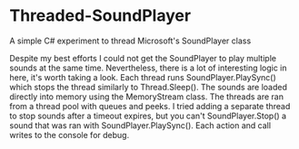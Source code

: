# Threaded-SoundPlayer
A simple C# experiment to thread Microsoft's SoundPlayer class

Despite my best efforts I could not get the SoundPlayer to play multiple sounds at the same time. Nevertheless, there is a lot of interesting logic in here, it's worth taking a look. Each thread runs SoundPlayer.PlaySync() which stops the thread similarly to Thread.Sleep(). The sounds are loaded directly into memory using the MemoryStream class. The threads are ran from a thread pool with queues and peeks. I tried adding a separate thread to stop sounds after a timeout expires, but you can't SoundPlayer.Stop() a sound that was ran with SoundPlayer.PlaySync(). Each action and call writes to the console for debug.
